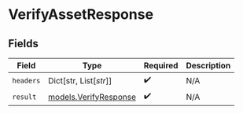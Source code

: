 # VerifyAssetResponse


## Fields

| Field                                                | Type                                                 | Required                                             | Description                                          |
| ---------------------------------------------------- | ---------------------------------------------------- | ---------------------------------------------------- | ---------------------------------------------------- |
| `headers`                                            | Dict[str, List[*str*]]                               | :heavy_check_mark:                                   | N/A                                                  |
| `result`                                             | [models.VerifyResponse](../models/verifyresponse.md) | :heavy_check_mark:                                   | N/A                                                  |